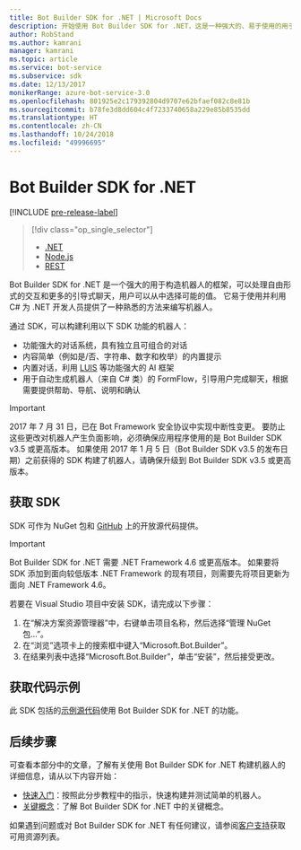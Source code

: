 ```yaml
---
title: Bot Builder SDK for .NET | Microsoft Docs
description: 开始使用 Bot Builder SDK for .NET，这是一种强大的、易于使用的用于构造机器人的框架。
author: RobStand
ms.author: kamrani
manager: kamrani
ms.topic: article
ms.service: bot-service
ms.subservice: sdk
ms.date: 12/13/2017
monikerRange: azure-bot-service-3.0
ms.openlocfilehash: 801925e2c179392804d9707e62bfaef082c8e81b
ms.sourcegitcommit: b78fe3d8dd604c4f7233740658a229e85b8535dd
ms.translationtype: HT
ms.contentlocale: zh-CN
ms.lasthandoff: 10/24/2018
ms.locfileid: "49996695"
---
```

# <a name="bot-builder-sdk-for-net"></a>Bot Builder SDK for .NET

[!INCLUDE [pre-release-label](../includes/pre-release-label-v3.md)]

> [!div class="op_single_selector"]
> - [.NET](../dotnet/bot-builder-dotnet-overview.md)
> - [Node.js](../nodejs/bot-builder-nodejs-overview.md)
> - [REST](../rest-api/bot-framework-rest-overview.md)

Bot Builder SDK for .NET 是一个强大的用于构造机器人的框架，可以处理自由形式的交互和更多的引导式聊天，用户可以从中选择可能的值。 它易于使用并利用 C# 为 .NET 开发人员提供了一种熟悉的方法来编写机器人。

通过 SDK，可以构建利用以下 SDK 功能的机器人： 

- 功能强大的对话系统，具有独立且可组合的对话
- 内容简单（例如是/否、字符串、数字和枚举）的内置提示
- 内置对话，利用 <a href="http://luis.ai" target="_blank">LUIS</a> 等功能强大的 AI 框架
- 用于自动生成机器人（来自 C# 类）的 FormFlow，引导用户完成聊天，根据需要提供帮助、导航、说明和确认

> [!IMPORTANT]
> 2017 年 7 月 31 日，已在 Bot Framework 安全协议中实现中断性变更。 要防止这些更改对机器人产生负面影响，必须确保应用程序使用的是 Bot Builder SDK v3.5 或更高版本。 如果使用 2017 年 1 月 5 日（Bot Builder SDK v3.5 的发布日期）之前获得的 SDK 构建了机器人，请确保升级到 Bot Builder SDK v3.5 或更高版本。

## <a name="get-the-sdk"></a>获取 SDK

SDK 可作为 NuGet 包和 <a href="https://github.com/Microsoft/BotBuilder" target="_blank">GitHub</a> 上的开放源代码提供。

> [!IMPORTANT]
> Bot Builder SDK for .NET 需要 .NET Framework 4.6 或更高版本。 如果要将 SDK 添加到面向较低版本 .NET Framework 的现有项目，则需要先将项目更新为面向 .NET Framework 4.6。

若要在 Visual Studio 项目中安装 SDK，请完成以下步骤：

1. 在“解决方案资源管理器”中，右键单击项目名称，然后选择“管理 NuGet 包...”。
2. 在“浏览”选项卡上的搜索框中键入“Microsoft.Bot.Builder”。
3. 在结果列表中选择“Microsoft.Bot.Builder”，单击“安装”，然后接受更改。

## <a name="get-code-samples"></a>获取代码示例

此 SDK 包括的[示例源代码](bot-builder-dotnet-samples.md)使用 Bot Builder SDK for .NET 的功能。

## <a name="next-steps"></a>后续步骤

可查看本部分中的文章，了解有关使用 Bot Builder SDK for .NET 构建机器人的详细信息，请从以下内容开始：

- [快速入门](bot-builder-dotnet-quickstart.md)：按照此分步教程中的指示，快速构建并测试简单的机器人。
- [关键概念](bot-builder-dotnet-concepts.md)：了解 Bot Builder SDK for .NET 中的关键概念。

如果遇到问题或对 Bot Builder SDK for .NET 有任何建议，请参阅[客户支持](../bot-service-resources-links-help.md)获取可用资源列表。 
